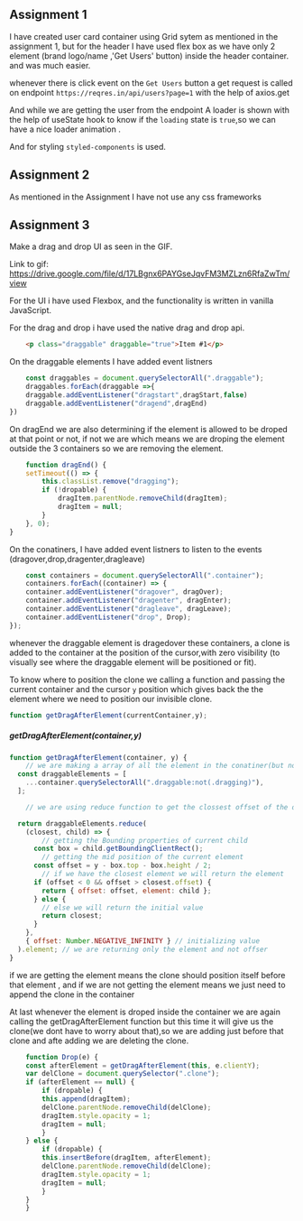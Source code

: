 ## Assignment 1

I have created user card container using Grid sytem as mentioned in the assignment 1, but for the header I have used flex box as we have only 2 element (brand logo/name ,'Get Users' button) inside the header container. and was much easier.

whenever there is click event on the ``Get Users`` button a get request is called on endpoint ``https://reqres.in/api/users?page=1`` 
with the help of axios.get
 
And while we are getting the user from the endpoint A loader is shown with the help of useState hook to know if the ``loading`` state is ``true``,so we can have a nice loader animation .

And for styling ``styled-components`` is used.


## Assignment 2

As mentioned in the Assignment I have not use any css frameworks

## Assignment 3

Make a drag and drop UI as seen in the GIF.

Link to gif: https://drive.google.com/file/d/17LBgnx6PAYGseJqvFM3MZLzn6RfaZwTm/view

For the UI i have used Flexbox,
and the functionality is written in vanilla JavaScript.

For the drag and drop 
i have used the native drag and drop api.

``` HTML
    <p class="draggable" draggable="true">Item #1</p>
```

On the draggable elements I have added event listners 

``` JavaScript 
    const draggables = document.querySelectorAll(".draggable");
    draggables.forEach(draggable =>{
    draggable.addEventListener("dragstart",dragStart,false)
    draggable.addEventListener("dragend",dragEnd)
})
```
On dragEnd we are also determining if the element is allowed to be droped at that point or not, if not we are which means we are droping the element outside the 3 containers so we are removing the element.

``` JavaScript
    function dragEnd() {
    setTimeout(() => {
        this.classList.remove("dragging");
        if (!dropable) {
            dragItem.parentNode.removeChild(dragItem);
            dragItem = null;
        }
    }, 0);
}
```


On the conatiners, I have added event listners to listen to the events (dragover,drop,dragenter,dragleave)

``` JavaScript
    const containers = document.querySelectorAll(".container");
    containers.forEach((container) => {
    container.addEventListener("dragover", dragOver);
    container.addEventListener("dragenter", dragEnter);
    container.addEventListener("dragleave", dragLeave);
    container.addEventListener("drop", Drop);
});

```

whenever the draggable element is dragedover these containers, a clone is added to the container at the position of the cursor,with zero visibility (to visually see where the draggable element will be positioned or fit).

To know where to position the clone we calling a function and passing the current container and the cursor `y` position which gives back the the element where we need to position our invisible clone.

``` JavaScript
function getDragAfterElement(currentContainer,y);
```

##### getDragAfterElement(container,y)

```JavaScript
function getDragAfterElement(container, y) {
    // we are making a array of all the element in the conatiner(but not element which is currently dragged) with ...  and holding the value in a const
  const draggableElements = [
    ...container.querySelectorAll(".draggable:not(.dragging)"),
  ];

    // we are using reduce function to get the clossest offset of the draggedover element

  return draggableElements.reduce(
    (closest, child) => {
        // getting the Bounding properties of current child
      const box = child.getBoundingClientRect();
        // getting the mid position of the current element
      const offset = y - box.top - box.height / 2;
        // if we have the closest element we will return the element   
      if (offset < 0 && offset > closest.offset) {
        return { offset: offset, element: child };
      } else {
        // else we will return the initial value
        return closest;
      }
    },
    { offset: Number.NEGATIVE_INFINITY } // initializing value
  ).element; // we are returning only the element and not offser
}
```

if we are getting the element means the clone should position itself before that element ,
and if we are not getting the element means we just need to append the clone in the container

At last whenever the element is droped inside the container
we are again calling the getDragAfterElement function but this time it will give us the clone(we dont have to worry about that),so we are adding just before that clone and afte adding we are deleting the clone.

``` JavaScript
    function Drop(e) {
    const afterElement = getDragAfterElement(this, e.clientY);
    var delClone = document.querySelector(".clone");
    if (afterElement == null) {
        if (dropable) {
        this.append(dragItem);
        delClone.parentNode.removeChild(delClone);
        dragItem.style.opacity = 1;
        dragItem = null;
        }
    } else {
        if (dropable) {
        this.insertBefore(dragItem, afterElement);
        delClone.parentNode.removeChild(delClone);
        dragItem.style.opacity = 1;
        dragItem = null;
        }
    }
    }
```







